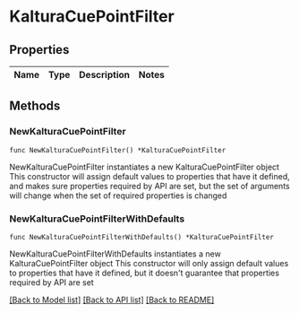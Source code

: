 # KalturaCuePointFilter

## Properties

Name | Type | Description | Notes
------------ | ------------- | ------------- | -------------

## Methods

### NewKalturaCuePointFilter

`func NewKalturaCuePointFilter() *KalturaCuePointFilter`

NewKalturaCuePointFilter instantiates a new KalturaCuePointFilter object
This constructor will assign default values to properties that have it defined,
and makes sure properties required by API are set, but the set of arguments
will change when the set of required properties is changed

### NewKalturaCuePointFilterWithDefaults

`func NewKalturaCuePointFilterWithDefaults() *KalturaCuePointFilter`

NewKalturaCuePointFilterWithDefaults instantiates a new KalturaCuePointFilter object
This constructor will only assign default values to properties that have it defined,
but it doesn't guarantee that properties required by API are set


[[Back to Model list]](../README.md#documentation-for-models) [[Back to API list]](../README.md#documentation-for-api-endpoints) [[Back to README]](../README.md)


